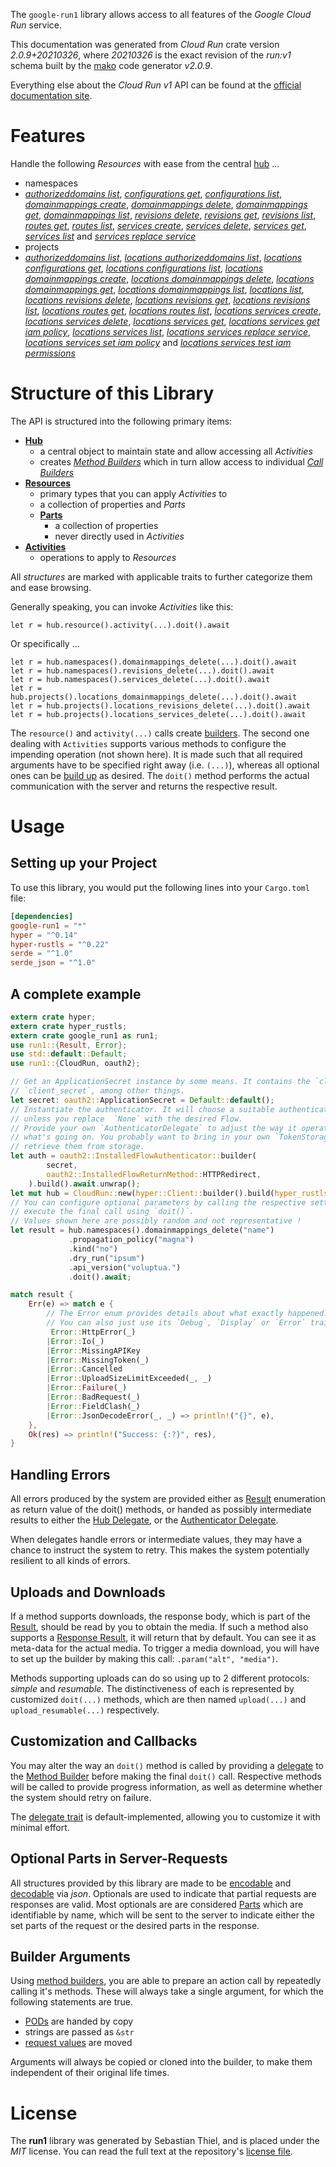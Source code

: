 <!---
DO NOT EDIT !
This file was generated automatically from 'src/mako/api/README.md.mako'
DO NOT EDIT !
-->
The `google-run1` library allows access to all features of the *Google Cloud Run* service.

This documentation was generated from *Cloud Run* crate version *2.0.9+20210326*, where *20210326* is the exact revision of the *run:v1* schema built by the [mako](http://www.makotemplates.org/) code generator *v2.0.9*.

Everything else about the *Cloud Run* *v1* API can be found at the
[official documentation site](https://cloud.google.com/run/).
# Features

Handle the following *Resources* with ease from the central [hub](https://docs.rs/google-run1/2.0.9+20210326/google_run1/CloudRun) ... 

* namespaces
 * [*authorizeddomains list*](https://docs.rs/google-run1/2.0.9+20210326/google_run1/api::NamespaceAuthorizeddomainListCall), [*configurations get*](https://docs.rs/google-run1/2.0.9+20210326/google_run1/api::NamespaceConfigurationGetCall), [*configurations list*](https://docs.rs/google-run1/2.0.9+20210326/google_run1/api::NamespaceConfigurationListCall), [*domainmappings create*](https://docs.rs/google-run1/2.0.9+20210326/google_run1/api::NamespaceDomainmappingCreateCall), [*domainmappings delete*](https://docs.rs/google-run1/2.0.9+20210326/google_run1/api::NamespaceDomainmappingDeleteCall), [*domainmappings get*](https://docs.rs/google-run1/2.0.9+20210326/google_run1/api::NamespaceDomainmappingGetCall), [*domainmappings list*](https://docs.rs/google-run1/2.0.9+20210326/google_run1/api::NamespaceDomainmappingListCall), [*revisions delete*](https://docs.rs/google-run1/2.0.9+20210326/google_run1/api::NamespaceRevisionDeleteCall), [*revisions get*](https://docs.rs/google-run1/2.0.9+20210326/google_run1/api::NamespaceRevisionGetCall), [*revisions list*](https://docs.rs/google-run1/2.0.9+20210326/google_run1/api::NamespaceRevisionListCall), [*routes get*](https://docs.rs/google-run1/2.0.9+20210326/google_run1/api::NamespaceRouteGetCall), [*routes list*](https://docs.rs/google-run1/2.0.9+20210326/google_run1/api::NamespaceRouteListCall), [*services create*](https://docs.rs/google-run1/2.0.9+20210326/google_run1/api::NamespaceServiceCreateCall), [*services delete*](https://docs.rs/google-run1/2.0.9+20210326/google_run1/api::NamespaceServiceDeleteCall), [*services get*](https://docs.rs/google-run1/2.0.9+20210326/google_run1/api::NamespaceServiceGetCall), [*services list*](https://docs.rs/google-run1/2.0.9+20210326/google_run1/api::NamespaceServiceListCall) and [*services replace service*](https://docs.rs/google-run1/2.0.9+20210326/google_run1/api::NamespaceServiceReplaceServiceCall)
* projects
 * [*authorizeddomains list*](https://docs.rs/google-run1/2.0.9+20210326/google_run1/api::ProjectAuthorizeddomainListCall), [*locations authorizeddomains list*](https://docs.rs/google-run1/2.0.9+20210326/google_run1/api::ProjectLocationAuthorizeddomainListCall), [*locations configurations get*](https://docs.rs/google-run1/2.0.9+20210326/google_run1/api::ProjectLocationConfigurationGetCall), [*locations configurations list*](https://docs.rs/google-run1/2.0.9+20210326/google_run1/api::ProjectLocationConfigurationListCall), [*locations domainmappings create*](https://docs.rs/google-run1/2.0.9+20210326/google_run1/api::ProjectLocationDomainmappingCreateCall), [*locations domainmappings delete*](https://docs.rs/google-run1/2.0.9+20210326/google_run1/api::ProjectLocationDomainmappingDeleteCall), [*locations domainmappings get*](https://docs.rs/google-run1/2.0.9+20210326/google_run1/api::ProjectLocationDomainmappingGetCall), [*locations domainmappings list*](https://docs.rs/google-run1/2.0.9+20210326/google_run1/api::ProjectLocationDomainmappingListCall), [*locations list*](https://docs.rs/google-run1/2.0.9+20210326/google_run1/api::ProjectLocationListCall), [*locations revisions delete*](https://docs.rs/google-run1/2.0.9+20210326/google_run1/api::ProjectLocationRevisionDeleteCall), [*locations revisions get*](https://docs.rs/google-run1/2.0.9+20210326/google_run1/api::ProjectLocationRevisionGetCall), [*locations revisions list*](https://docs.rs/google-run1/2.0.9+20210326/google_run1/api::ProjectLocationRevisionListCall), [*locations routes get*](https://docs.rs/google-run1/2.0.9+20210326/google_run1/api::ProjectLocationRouteGetCall), [*locations routes list*](https://docs.rs/google-run1/2.0.9+20210326/google_run1/api::ProjectLocationRouteListCall), [*locations services create*](https://docs.rs/google-run1/2.0.9+20210326/google_run1/api::ProjectLocationServiceCreateCall), [*locations services delete*](https://docs.rs/google-run1/2.0.9+20210326/google_run1/api::ProjectLocationServiceDeleteCall), [*locations services get*](https://docs.rs/google-run1/2.0.9+20210326/google_run1/api::ProjectLocationServiceGetCall), [*locations services get iam policy*](https://docs.rs/google-run1/2.0.9+20210326/google_run1/api::ProjectLocationServiceGetIamPolicyCall), [*locations services list*](https://docs.rs/google-run1/2.0.9+20210326/google_run1/api::ProjectLocationServiceListCall), [*locations services replace service*](https://docs.rs/google-run1/2.0.9+20210326/google_run1/api::ProjectLocationServiceReplaceServiceCall), [*locations services set iam policy*](https://docs.rs/google-run1/2.0.9+20210326/google_run1/api::ProjectLocationServiceSetIamPolicyCall) and [*locations services test iam permissions*](https://docs.rs/google-run1/2.0.9+20210326/google_run1/api::ProjectLocationServiceTestIamPermissionCall)




# Structure of this Library

The API is structured into the following primary items:

* **[Hub](https://docs.rs/google-run1/2.0.9+20210326/google_run1/CloudRun)**
    * a central object to maintain state and allow accessing all *Activities*
    * creates [*Method Builders*](https://docs.rs/google-run1/2.0.9+20210326/google_run1/client::MethodsBuilder) which in turn
      allow access to individual [*Call Builders*](https://docs.rs/google-run1/2.0.9+20210326/google_run1/client::CallBuilder)
* **[Resources](https://docs.rs/google-run1/2.0.9+20210326/google_run1/client::Resource)**
    * primary types that you can apply *Activities* to
    * a collection of properties and *Parts*
    * **[Parts](https://docs.rs/google-run1/2.0.9+20210326/google_run1/client::Part)**
        * a collection of properties
        * never directly used in *Activities*
* **[Activities](https://docs.rs/google-run1/2.0.9+20210326/google_run1/client::CallBuilder)**
    * operations to apply to *Resources*

All *structures* are marked with applicable traits to further categorize them and ease browsing.

Generally speaking, you can invoke *Activities* like this:

```Rust,ignore
let r = hub.resource().activity(...).doit().await
```

Or specifically ...

```ignore
let r = hub.namespaces().domainmappings_delete(...).doit().await
let r = hub.namespaces().revisions_delete(...).doit().await
let r = hub.namespaces().services_delete(...).doit().await
let r = hub.projects().locations_domainmappings_delete(...).doit().await
let r = hub.projects().locations_revisions_delete(...).doit().await
let r = hub.projects().locations_services_delete(...).doit().await
```

The `resource()` and `activity(...)` calls create [builders][builder-pattern]. The second one dealing with `Activities` 
supports various methods to configure the impending operation (not shown here). It is made such that all required arguments have to be 
specified right away (i.e. `(...)`), whereas all optional ones can be [build up][builder-pattern] as desired.
The `doit()` method performs the actual communication with the server and returns the respective result.

# Usage

## Setting up your Project

To use this library, you would put the following lines into your `Cargo.toml` file:

```toml
[dependencies]
google-run1 = "*"
hyper = "^0.14"
hyper-rustls = "^0.22"
serde = "^1.0"
serde_json = "^1.0"
```

## A complete example

```Rust
extern crate hyper;
extern crate hyper_rustls;
extern crate google_run1 as run1;
use run1::{Result, Error};
use std::default::Default;
use run1::{CloudRun, oauth2};

// Get an ApplicationSecret instance by some means. It contains the `client_id` and 
// `client_secret`, among other things.
let secret: oauth2::ApplicationSecret = Default::default();
// Instantiate the authenticator. It will choose a suitable authentication flow for you, 
// unless you replace  `None` with the desired Flow.
// Provide your own `AuthenticatorDelegate` to adjust the way it operates and get feedback about 
// what's going on. You probably want to bring in your own `TokenStorage` to persist tokens and
// retrieve them from storage.
let auth = oauth2::InstalledFlowAuthenticator::builder(
        secret,
        oauth2::InstalledFlowReturnMethod::HTTPRedirect,
    ).build().await.unwrap();
let mut hub = CloudRun::new(hyper::Client::builder().build(hyper_rustls::HttpsConnector::with_native_roots()), auth);
// You can configure optional parameters by calling the respective setters at will, and
// execute the final call using `doit()`.
// Values shown here are possibly random and not representative !
let result = hub.namespaces().domainmappings_delete("name")
             .propagation_policy("magna")
             .kind("no")
             .dry_run("ipsum")
             .api_version("voluptua.")
             .doit().await;

match result {
    Err(e) => match e {
        // The Error enum provides details about what exactly happened.
        // You can also just use its `Debug`, `Display` or `Error` traits
         Error::HttpError(_)
        |Error::Io(_)
        |Error::MissingAPIKey
        |Error::MissingToken(_)
        |Error::Cancelled
        |Error::UploadSizeLimitExceeded(_, _)
        |Error::Failure(_)
        |Error::BadRequest(_)
        |Error::FieldClash(_)
        |Error::JsonDecodeError(_, _) => println!("{}", e),
    },
    Ok(res) => println!("Success: {:?}", res),
}

```
## Handling Errors

All errors produced by the system are provided either as [Result](https://docs.rs/google-run1/2.0.9+20210326/google_run1/client::Result) enumeration as return value of
the doit() methods, or handed as possibly intermediate results to either the 
[Hub Delegate](https://docs.rs/google-run1/2.0.9+20210326/google_run1/client::Delegate), or the [Authenticator Delegate](https://docs.rs/yup-oauth2/*/yup_oauth2/trait.AuthenticatorDelegate.html).

When delegates handle errors or intermediate values, they may have a chance to instruct the system to retry. This 
makes the system potentially resilient to all kinds of errors.

## Uploads and Downloads
If a method supports downloads, the response body, which is part of the [Result](https://docs.rs/google-run1/2.0.9+20210326/google_run1/client::Result), should be
read by you to obtain the media.
If such a method also supports a [Response Result](https://docs.rs/google-run1/2.0.9+20210326/google_run1/client::ResponseResult), it will return that by default.
You can see it as meta-data for the actual media. To trigger a media download, you will have to set up the builder by making
this call: `.param("alt", "media")`.

Methods supporting uploads can do so using up to 2 different protocols: 
*simple* and *resumable*. The distinctiveness of each is represented by customized 
`doit(...)` methods, which are then named `upload(...)` and `upload_resumable(...)` respectively.

## Customization and Callbacks

You may alter the way an `doit()` method is called by providing a [delegate](https://docs.rs/google-run1/2.0.9+20210326/google_run1/client::Delegate) to the 
[Method Builder](https://docs.rs/google-run1/2.0.9+20210326/google_run1/client::CallBuilder) before making the final `doit()` call. 
Respective methods will be called to provide progress information, as well as determine whether the system should 
retry on failure.

The [delegate trait](https://docs.rs/google-run1/2.0.9+20210326/google_run1/client::Delegate) is default-implemented, allowing you to customize it with minimal effort.

## Optional Parts in Server-Requests

All structures provided by this library are made to be [encodable](https://docs.rs/google-run1/2.0.9+20210326/google_run1/client::RequestValue) and 
[decodable](https://docs.rs/google-run1/2.0.9+20210326/google_run1/client::ResponseResult) via *json*. Optionals are used to indicate that partial requests are responses 
are valid.
Most optionals are are considered [Parts](https://docs.rs/google-run1/2.0.9+20210326/google_run1/client::Part) which are identifiable by name, which will be sent to 
the server to indicate either the set parts of the request or the desired parts in the response.

## Builder Arguments

Using [method builders](https://docs.rs/google-run1/2.0.9+20210326/google_run1/client::CallBuilder), you are able to prepare an action call by repeatedly calling it's methods.
These will always take a single argument, for which the following statements are true.

* [PODs][wiki-pod] are handed by copy
* strings are passed as `&str`
* [request values](https://docs.rs/google-run1/2.0.9+20210326/google_run1/client::RequestValue) are moved

Arguments will always be copied or cloned into the builder, to make them independent of their original life times.

[wiki-pod]: http://en.wikipedia.org/wiki/Plain_old_data_structure
[builder-pattern]: http://en.wikipedia.org/wiki/Builder_pattern
[google-go-api]: https://github.com/google/google-api-go-client

# License
The **run1** library was generated by Sebastian Thiel, and is placed 
under the *MIT* license.
You can read the full text at the repository's [license file][repo-license].

[repo-license]: https://github.com/Byron/google-apis-rsblob/main/LICENSE.md
